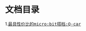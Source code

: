 # 文档目录
1.<kbd>[最具性价比的micro:bit搭档:Q-car](https://github.com/Wind-stormger/Q-car_docs/blob/main/DOCS/The%20most%20cost-effective%20microbit%20partner%2C%20Q-car.md)</kbd>